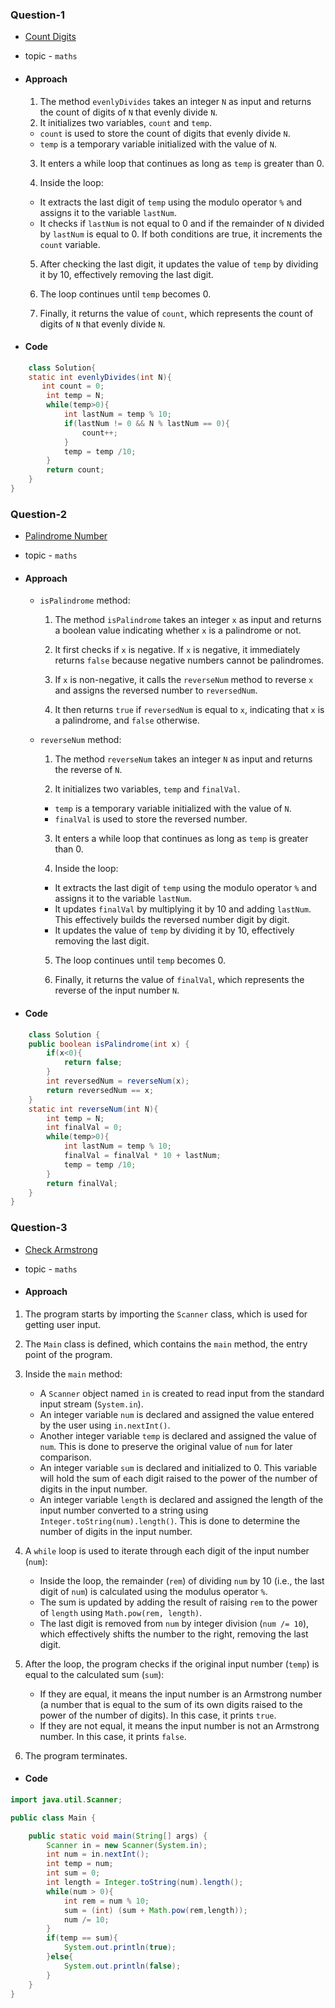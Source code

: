 ### Question-1

- [Count Digits](https://www.geeksforgeeks.org/problems/count-digits5716/1)

- topic - `maths`

- #### Approach

  1. The method `evenlyDivides` takes an integer `N` as input and returns the count of digits of `N` that evenly divide `N`.
  2. It initializes two variables, `count` and `temp`.

  - `count` is used to store the count of digits that evenly divide `N`.
  - `temp` is a temporary variable initialized with the value of `N`.

  3. It enters a while loop that continues as long as `temp` is greater than 0.

  4. Inside the loop:

  - It extracts the last digit of `temp` using the modulo operator `%` and assigns it to the variable `lastNum`.
  - It checks if `lastNum` is not equal to 0 and if the remainder of `N` divided by `lastNum` is equal to 0. If both conditions are true, it increments the `count` variable.

  5. After checking the last digit, it updates the value of `temp` by dividing it by 10, effectively removing the last digit.

  6. The loop continues until `temp` becomes 0.

  7. Finally, it returns the value of `count`, which represents the count of digits of `N` that evenly divide `N`.

- #### Code

```java
    class Solution{
    static int evenlyDivides(int N){
       int count = 0;
        int temp = N;
        while(temp>0){
            int lastNum = temp % 10;
            if(lastNum != 0 && N % lastNum == 0){
                count++;
            }
            temp = temp /10;
        }
        return count;
    }
}
```

### Question-2

- [Palindrome Number](https://leetcode.com/problems/palindrome-number/description/)

- topic - `maths`

- #### Approach

  - `isPalindrome` method:

    1. The method `isPalindrome` takes an integer `x` as input and returns a boolean value indicating whether `x` is a palindrome or not.

    2. It first checks if `x` is negative. If `x` is negative, it immediately returns `false` because negative numbers cannot be palindromes.

    3. If `x` is non-negative, it calls the `reverseNum` method to reverse `x` and assigns the reversed number to `reversedNum`.

    4. It then returns `true` if `reversedNum` is equal to `x`, indicating that `x` is a palindrome, and `false` otherwise.

  - `reverseNum` method:

    1. The method `reverseNum` takes an integer `N` as input and returns the reverse of `N`.

    2. It initializes two variables, `temp` and `finalVal`.

    - `temp` is a temporary variable initialized with the value of `N`.
    - `finalVal` is used to store the reversed number.

    3. It enters a while loop that continues as long as `temp` is greater than 0.

    4. Inside the loop:

    - It extracts the last digit of `temp` using the modulo operator `%` and assigns it to the variable `lastNum`.
    - It updates `finalVal` by multiplying it by 10 and adding `lastNum`. This effectively builds the reversed number digit by digit.
    - It updates the value of `temp` by dividing it by 10, effectively removing the last digit.

    5. The loop continues until `temp` becomes 0.

    6. Finally, it returns the value of `finalVal`, which represents the reverse of the input number `N`.

- #### Code

```java
    class Solution {
    public boolean isPalindrome(int x) {
        if(x<0){
            return false;
        }
        int reversedNum = reverseNum(x);
        return reversedNum == x;
    }
    static int reverseNum(int N){
        int temp = N;
        int finalVal = 0;
        while(temp>0){
            int lastNum = temp % 10;
            finalVal = finalVal * 10 + lastNum;
            temp = temp /10;
        }
        return finalVal;
    }
}
```

### Question-3

- [Check Armstrong](https://www.naukri.com/code360/problems/check-armstrong_589?leftPanelTabValue=PROBLEM)

- topic - `maths`

- #### Approach

1. The program starts by importing the `Scanner` class, which is used for getting user input.

2. The `Main` class is defined, which contains the `main` method, the entry point of the program.

3. Inside the `main` method:

   - A `Scanner` object named `in` is created to read input from the standard input stream (`System.in`).
   - An integer variable `num` is declared and assigned the value entered by the user using `in.nextInt()`.
   - Another integer variable `temp` is declared and assigned the value of `num`. This is done to preserve the original value of `num` for later comparison.
   - An integer variable `sum` is declared and initialized to 0. This variable will hold the sum of each digit raised to the power of the number of digits in the input number.
   - An integer variable `length` is declared and assigned the length of the input number converted to a string using `Integer.toString(num).length()`. This is done to determine the number of digits in the input number.

4. A `while` loop is used to iterate through each digit of the input number (`num`):

   - Inside the loop, the remainder (`rem`) of dividing `num` by 10 (i.e., the last digit of `num`) is calculated using the modulus operator `%`.
   - The sum is updated by adding the result of raising `rem` to the power of `length` using `Math.pow(rem, length)`.
   - The last digit is removed from `num` by integer division (`num /= 10`), which effectively shifts the number to the right, removing the last digit.

5. After the loop, the program checks if the original input number (`temp`) is equal to the calculated sum (`sum`):

   - If they are equal, it means the input number is an Armstrong number (a number that is equal to the sum of its own digits raised to the power of the number of digits). In this case, it prints `true`.
   - If they are not equal, it means the input number is not an Armstrong number. In this case, it prints `false`.

6. The program terminates.

- #### Code

```java
import java.util.Scanner;

public class Main {

	public static void main(String[] args) {
		Scanner in = new Scanner(System.in);
		int num = in.nextInt();
		int temp = num;
		int sum = 0;
		int length = Integer.toString(num).length();
		while(num > 0){
            int rem = num % 10;
            sum = (int) (sum + Math.pow(rem,length));
            num /= 10;
        }
		if(temp == sum){
			System.out.println(true);
		}else{
			System.out.println(false);
		}
	}
}

```
